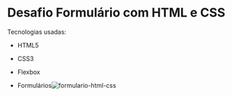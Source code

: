 # Desafio Formulário com HTML e CSS

Tecnologias usadas:

- HTML5
- CSS3
- Flexbox

- Formulários![formulario-html-css](https://user-images.githubusercontent.com/102933945/236982699-6f87794a-a05a-41b9-93e3-72d56e4a0970.jpg)
